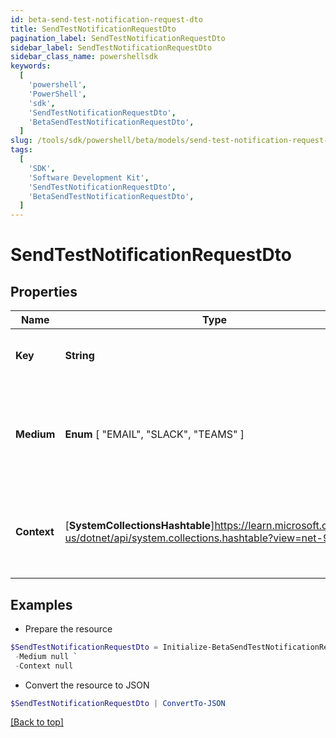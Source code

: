 ```yaml
---
id: beta-send-test-notification-request-dto
title: SendTestNotificationRequestDto
pagination_label: SendTestNotificationRequestDto
sidebar_label: SendTestNotificationRequestDto
sidebar_class_name: powershellsdk
keywords:
  [
    'powershell',
    'PowerShell',
    'sdk',
    'SendTestNotificationRequestDto',
    'BetaSendTestNotificationRequestDto',
  ]
slug: /tools/sdk/powershell/beta/models/send-test-notification-request-dto
tags:
  [
    'SDK',
    'Software Development Kit',
    'SendTestNotificationRequestDto',
    'BetaSendTestNotificationRequestDto',
  ]
---
```


# SendTestNotificationRequestDto

## Properties

| Name | Type | Description | Notes |
| --- | --- | --- | --- |
| **Key** | **String** | The template notification key. | [optional] |
| **Medium** | **Enum** [ "EMAIL", "SLACK", "TEAMS" ] | The notification medium. Has to be one of the following enum values. | [optional] |
| **Context** | [**SystemCollectionsHashtable**]https://learn.microsoft.com/en-us/dotnet/api/system.collections.hashtable?view=net-9.0 | A Json object that denotes the context specific to the template. | [optional] |

## Examples

- Prepare the resource

```powershell
$SendTestNotificationRequestDto = Initialize-BetaSendTestNotificationRequestDto  -Key cloud_manual_work_item_summary `
 -Medium null `
 -Context null
```

- Convert the resource to JSON

```powershell
$SendTestNotificationRequestDto | ConvertTo-JSON
```

[[Back to top]](#)
